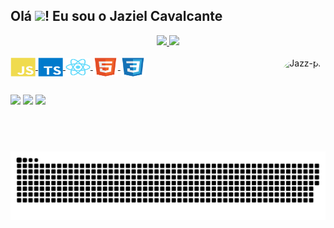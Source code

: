 ## Olá <img src="https://raw.githubusercontent.com/kaueMarques/kaueMarques/master/hi.gif">! Eu sou o Jaziel Cavalcante
<div align="center">
  <a href="https://github.com/jazzcavalcante">
  <img height="180em" src="https://github-readme-stats.vercel.app/api?username=jazzcavalcante&show_icons=true&theme=darcula&include_all_commits=true&count_private=true"/>
  <img height="180em" src="https://github-readme-stats.vercel.app/api/top-langs/?username=jazzcavalcante&layout=compact&langs_count=7&theme=darcula"/>
</div>
<div style="display: inline_block"><br>
  <img align="center" alt="Jazz-Js" height="30" width="40" src="https://raw.githubusercontent.com/devicons/devicon/master/icons/javascript/javascript-plain.svg">
  <img align="center" alt="Jazz-Ts" height="30" width="40" src="https://raw.githubusercontent.com/devicons/devicon/master/icons/typescript/typescript-plain.svg">
  <img align="center" alt="Jazz-React" height="30" width="40" src="https://raw.githubusercontent.com/devicons/devicon/master/icons/react/react-original.svg">
  <img align="center" alt="Jazz-HTML" height="30" width="40" src="https://raw.githubusercontent.com/devicons/devicon/master/icons/html5/html5-original.svg">
  <img align="center" alt="Jazz-CSS" height="30" width="40" src="https://raw.githubusercontent.com/devicons/devicon/master/icons/css3/css3-original.svg">
  <img align="right" alt="Jazz-pic" height="150" style="border-radius:50px;" src="https://cdn.discordapp.com/attachments/664614366397726743/893839143732391957/logoRuffles.gif">
</div>
  
  ##
 
<div>
  <a href="https://instagram.com/ojazielcavalcante" target="_blank"><img src="https://img.shields.io/badge/Instagram-E4405F?style=for-the-badge&logo=instagram&logoColor=white" target="_blank"></a>
  <a href = "mailto:ojazielcavalcante@gmail.com"><img src="https://img.shields.io/badge/Gmail-D14836?style=for-the-badge&logo=gmail&logoColor=white" target="_blank"></a>
  <a href="https://www.linkedin.com/in/ojaziel" target="_blank"><img src="https://img.shields.io/badge/-LinkedIn-%230077B5?style=for-the-badge&logo=linkedin&logoColor=white" target="_blank"></a> 
 
  ![Snake animation](https://github.com/jazzcavalcante/jazzcavalcante/blob/output/github-contribution-grid-snake.svg)
 
</div>
